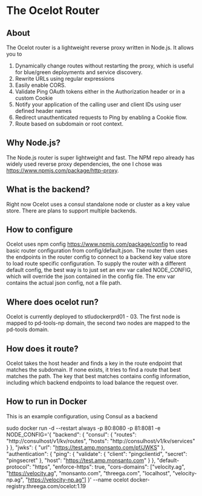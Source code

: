 # The Ocelot Router

## About
The Ocelot router is a lightweight reverse proxy written in Node.js.  It allows you to 
1. Dynamically change routes without restarting the proxy, which is useful for blue/green deployments and service discovery. 
2. Rewrite URLs using regular expressions
3. Easily enable CORS.
4. Validate Ping OAuth tokens either in the Authorization header or in a custom Cookie
5. Notify your application of the calling user and client IDs using user defined header names
6. Redirect unauthenticated requests to Ping by enabling a Cookie flow.
7. Route based on subdomain or root context.

## Why Node.js?
The Node.js router is super lightweight and fast. The NPM repo already has widely used reverse proxy dependencies, the one I chose was https://www.npmjs.com/package/http-proxy.


## What is the backend?
Right now Ocelot uses a consul standalone node or cluster as a key value store.  There are plans to support multiple backends.

## How to configure
Ocelot uses npm config https://www.npmjs.com/package/config to read basic router configuration from config/default.json. 
The router then uses the endpoints in the router config to connect to a backend key value store to load route specific configuration.
To supply the router with a different default config, the best way is to just set an env var called NODE_CONFIG, which will override 
the json contained in the config file.  The env var contains the actual json config, not a file path.

## Where does ocelot run?
Ocelot is currently deployed to stludockerprd01 - 03.  The first node is mapped to pd-tools-np domain, the second two nodes are mapped to the pd-tools domain.  

## How does it route?
Ocelot takes the host header and finds a key in the route endpoint that matches the subdomain.  If none exists,
it tries to find a route that best matches the path.  The key that best matches
contains config information, including which backend endpoints to load balance the request over.

## How to run in Docker

This is an example configuration, using Consul as a backend


sudo docker run -d --restart always -p 80:8080 -p 81:8081 -e NODE_CONFIG='{
  "backend": {
    "consul": {
      "routes": "http://consulhost/v1/kv/routes",
      "hosts": "http://consulhost/v1/kv/services"
}
  },
  "jwks": {
    "url": "https://test.amp.monsanto.com/pf/JWKS"
  },
  "authentication": {
    "ping": {
      "validate": {
        "client": "pingclientid",
        "secret": "pingsecret"
      },
      "host": "https://test.amp.monsanto.com"
    }
  },
"default-protocol": "https",
"enforce-https": true,
"cors-domains": ["velocity.ag", "https://velocity.ag", "monsanto.com", "threega.com", "localhost", "velocity-np.ag", "https://velocity-np.ag"]
}' --name ocelot docker-registry.threega.com/ocelot:1.19